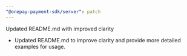 ```yaml
---
"@onepay-payment-sdk/server": patch
---
```


Updated README.md with improved clarity

- Updated README.md to improve clarity and provide more detailed examples for usage.
